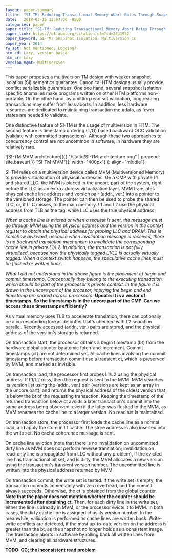 ```yaml
---
layout: paper-summary
title:  "SI-TM: Reducing Transactional Memory Abort Rates Through Snapshot Isolation"
date:   2018-03-15 12:07:00 -0500
categories: paper
paper_title: "SI-TM: Reducing Transactional Memory Abort Rates Through Snapshot Isolation"
paper_link: https://dl.acm.org/citation.cfm?id=2541952
paper_keyword: SI-TM; Snapshot Isolation; Multiversion CC
paper_year: 2014
rw_set: Not mentioned; Logging?
htm_cd: Lazy, version based
htm_cr: Lazy
version_mgmt: Multiversion
---
```


This paper proposes a multiversion TM design with weaker snapshot isolation (SI) semantics guarantee. 
Canonical HTM designs usually provide conflict serializable guarantees. One one hand, several snapshot 
isolation specific anomalies make programs written on other HTM platforms non-portable. On the othre hand, 
by omitting read set validation, long reading transactions may suffer from 
less aborts. In addition, less hardware resources are dedicated to maintaining transaction metadata,
as fewer states are needed to validate.

One distinctive feature of SI-TM is the usage of multiversion in HTM. The second feature is timestamp ordering
(T/O) based backward OCC validation (validate with committed transactions). Although these two approaches
to concurrency control are not uncommon in software, in hardware they are relatively rare.

![SI-TM MVM architecture]({{ "/static/SI-TM-architecture.png" | prepend: site.baseurl }} "SI-TM MVM"){: width="400px"}
{: align="middle"}

SI-TM relies on a multiversion device called MVM (Multiversioned Memory) to provide virtualization of physical addresses. 
On a CMP with private L1 and shared LLC, the MVM is placed in the uncore part of the system, right before the LLC as an
extra address virtualization layer. MVM translates physical cache line address and version pair (addr., ver.) into a pointer 
to the versioned storage. The pointer can then be used to probe the shared LLC, or, if LLC misses, to
the main memory. L1 and L2 use the physical address from TLB as the tag, while LLC uses the true physical address. 

*When a cache line is evicted or when a request
is sent, the message must go through MVM using the physical address and the version in the context register to obtain
the physical address for probing LLC and DRAM. This is somehow awkward, because when invalidation message is received,
there is no backward translation mechanism to invalidate the corresponding cache line in private L1/L2. In addition,
the transaction is not fully virtualized, because now the physically tagged L1/L2 is actually virtually tagged. When
a context switch happens, the speculative cache lines must be flushed or written back.*

*What I did not understand in the above figure is the placement of begin and commit timestamp. Conceptually they belong to
the executing transaction, which should be part of the processor's private context. In the figure it is drawn in the
uncore part of the procssor, implying the begin and end timestamp are shared across processors.* **Update: It is a vector 
of timestamps. So the timestamp is in the uncore part of the CMP. Can we access these timestamps efficiently?**

As virtual memory uses TLB to accelerate translation, there can optionally be a corresponding lookaside buffer that's 
checked with L2 search in parallel. Recently accessed (addr., ver.) pairs are stored, and the physical address 
of the version's storage is returned.

On transaction start, the processor obtains a begin timestamp (bt) from the hardware global counter by atomic 
fetch-and-increment. Commit timestamps (ct) are not determined yet. All cache lines involving the commit
timestamp before transaction commit use a transient ct, which is preserved by MVM, and marked as invisible.

On transaction load, the processor first probes L1/L2 using the physical address. If L1/L2 miss, then the request 
is sent to the MVM. MVM searches its version list using the (addr., ver.) pair (versions are kept as an array
in the uncore part), and returns the physical address of the oldest version that is below the bt of the requesting
transaction. Keeping the timestamp of the returned transaction below ct avoids a later transaction's commit into the same 
address being observed, even if the latter was flushed to the MVM, as MVM renames the cache line to a larger version.
No read set is maintained.

On transaction store, the processor first loads the cache line as a normal load, and apply the store in L1 cache. 
The store address is also inserted into the write set. No cache coherence message is sent.

On cache line eviction (note that there is no invalidation on uncommitted dirty line as MVM does not perform reverse 
translation; invalidation on read-only line is propagated from LLC without any problem), if the evicted line
has transactional bit set, and is dirty, the MVM allocates a new version using the transaction's transient version
number. The uncommitted line is written into the physical address returned by MVM.

On transaction commit, the write set is tested. If the write set is empty, the transaction commits immediately with
zero overhead, and the commit always succeeds. Otherwise, the ct is obtained from the global counter. 
**Note that the paper does not mention whether the counter should be incremented after obtaining ct**.
Then, for each dirty line in the write set, either the line is already in MVM, or the processor evicts it to MVM.
In both cases, the dirty cache line is assigned ct as its version number. In the meanwhile, validation is performed
as cache lines are written back. Write-write conflicts are detected, if the most up-to-date version on the address 
is greater than the bt, as the snapshot no longer holds as a consistent image. The transaction aborts in software
by rolling back all written lines from MVM, and clearing all hardware structures.

**TODO: GC; the inconsistent read problem**